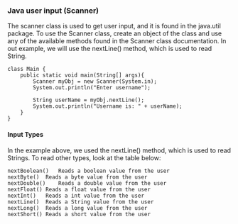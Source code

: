 ### Java user input (Scanner)
The scanner class is used to get user input, and it is found in the java.util package.
To use the Scanner class, create an object of the class and use any of the available methods found in the Scanner class documentation. In out example, we will use the nextLine() method, which is used to read String.
```
class Main {
    public static void main(String[] args){
        Scanner myObj = new Scanner(System.in);
        System.out.println("Enter username");

        String userName = myObj.nextLine();
        System.out.println("Username is: " + userName);
    }
}
```

#### Input Types
In the example above, we used the nextLine() method, which is used to read Strings. To read other types, look at the table below:
```
nextBoolean()	Reads a boolean value from the user
nextByte()	Reads a byte value from the user
nextDouble()	Reads a double value from the user
nextFloat()	Reads a float value from the user
nextInt()	Reads a int value from the user
nextLine()	Reads a String value from the user
nextLong()	Reads a long value from the user
nextShort()	Reads a short value from the user
```